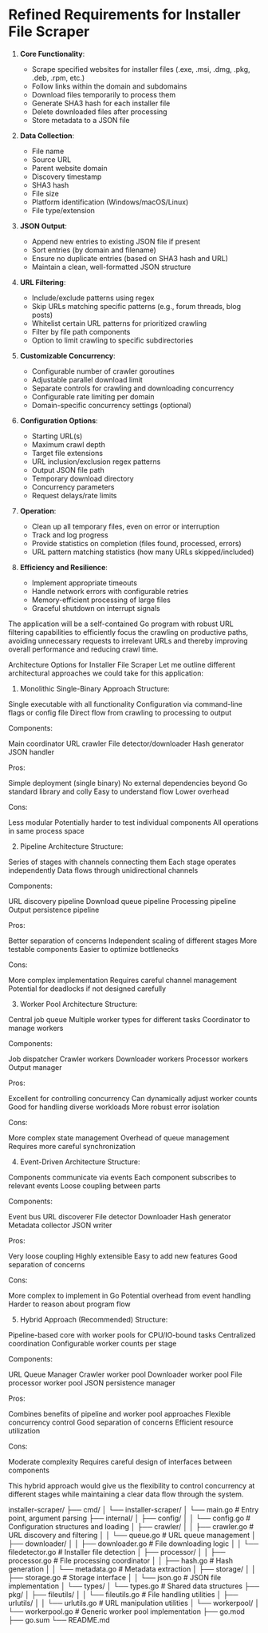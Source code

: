 # Refined Requirements for Installer File Scraper

1. **Core Functionality**:
   - Scrape specified websites for installer files (.exe, .msi, .dmg, .pkg, .deb, .rpm, etc.)
   - Follow links within the domain and subdomains
   - Download files temporarily to process them
   - Generate SHA3 hash for each installer file
   - Delete downloaded files after processing
   - Store metadata to a JSON file

2. **Data Collection**:
   - File name
   - Source URL
   - Parent website domain
   - Discovery timestamp
   - SHA3 hash
   - File size
   - Platform identification (Windows/macOS/Linux)
   - File type/extension

3. **JSON Output**:
   - Append new entries to existing JSON file if present
   - Sort entries (by domain and filename)
   - Ensure no duplicate entries (based on SHA3 hash and URL)
   - Maintain a clean, well-formatted JSON structure

4. **URL Filtering**:
   - Include/exclude patterns using regex
   - Skip URLs matching specific patterns (e.g., forum threads, blog posts)
   - Whitelist certain URL patterns for prioritized crawling
   - Filter by file path components
   - Option to limit crawling to specific subdirectories

5. **Customizable Concurrency**:
   - Configurable number of crawler goroutines
   - Adjustable parallel download limit
   - Separate controls for crawling and downloading concurrency
   - Configurable rate limiting per domain
   - Domain-specific concurrency settings (optional)

6. **Configuration Options**:
   - Starting URL(s)
   - Maximum crawl depth
   - Target file extensions
   - URL inclusion/exclusion regex patterns
   - Output JSON file path
   - Temporary download directory
   - Concurrency parameters
   - Request delays/rate limits

7. **Operation**:
   - Clean up all temporary files, even on error or interruption
   - Track and log progress
   - Provide statistics on completion (files found, processed, errors)
   - URL pattern matching statistics (how many URLs skipped/included)

8. **Efficiency and Resilience**:
   - Implement appropriate timeouts
   - Handle network errors with configurable retries
   - Memory-efficient processing of large files
   - Graceful shutdown on interrupt signals

The application will be a self-contained Go program with robust URL filtering capabilities to efficiently focus the crawling on productive paths, avoiding unnecessary requests to irrelevant URLs and thereby improving overall performance and reducing crawl time.

Architecture Options for Installer File Scraper
Let me outline different architectural approaches we could take for this application:
1. Monolithic Single-Binary Approach
Structure:

Single executable with all functionality
Configuration via command-line flags or config file
Direct flow from crawling to processing to output

Components:

Main coordinator
URL crawler
File detector/downloader
Hash generator
JSON handler

Pros:

Simple deployment (single binary)
No external dependencies beyond Go standard library and colly
Easy to understand flow
Lower overhead

Cons:

Less modular
Potentially harder to test individual components
All operations in same process space

2. Pipeline Architecture
Structure:

Series of stages with channels connecting them
Each stage operates independently
Data flows through unidirectional channels

Components:

URL discovery pipeline
Download queue pipeline
Processing pipeline
Output persistence pipeline

Pros:

Better separation of concerns
Independent scaling of different stages
More testable components
Easier to optimize bottlenecks

Cons:

More complex implementation
Requires careful channel management
Potential for deadlocks if not designed carefully

3. Worker Pool Architecture
Structure:

Central job queue
Multiple worker types for different tasks
Coordinator to manage workers

Components:

Job dispatcher
Crawler workers
Downloader workers
Processor workers
Output manager

Pros:

Excellent for controlling concurrency
Can dynamically adjust worker counts
Good for handling diverse workloads
More robust error isolation

Cons:

More complex state management
Overhead of queue management
Requires more careful synchronization

4. Event-Driven Architecture
Structure:

Components communicate via events
Each component subscribes to relevant events
Loose coupling between parts

Components:

Event bus
URL discoverer
File detector
Downloader
Hash generator
Metadata collector
JSON writer

Pros:

Very loose coupling
Highly extensible
Easy to add new features
Good separation of concerns

Cons:

More complex to implement in Go
Potential overhead from event handling
Harder to reason about program flow

5. Hybrid Approach (Recommended)
Structure:

Pipeline-based core with worker pools for CPU/IO-bound tasks
Centralized coordination
Configurable worker counts per stage

Components:

URL Queue Manager
Crawler worker pool
Downloader worker pool
File processor worker pool
JSON persistence manager

Pros:

Combines benefits of pipeline and worker pool approaches
Flexible concurrency control
Good separation of concerns
Efficient resource utilization

Cons:

Moderate complexity
Requires careful design of interfaces between components

This hybrid approach would give us the flexibility to control concurrency at different stages while maintaining a clear data flow through the system.

installer-scraper/
├── cmd/
│   └── installer-scraper/
│       └── main.go           # Entry point, argument parsing
├── internal/
│   ├── config/
│   │   └── config.go         # Configuration structures and loading
│   ├── crawler/
│   │   ├── crawler.go        # URL discovery and filtering
│   │   └── queue.go          # URL queue management
│   ├── downloader/
│   │   ├── downloader.go     # File downloading logic
│   │   └── filedetector.go   # Installer file detection
│   ├── processor/
│   │   ├── processor.go      # File processing coordinator
│   │   ├── hash.go           # Hash generation
│   │   └── metadata.go       # Metadata extraction
│   ├── storage/
│   │   ├── storage.go        # Storage interface
│   │   └── json.go           # JSON file implementation
│   └── types/
│       └── types.go          # Shared data structures
├── pkg/
│   ├── fileutils/
│   │   └── fileutils.go      # File handling utilities
│   ├── urlutils/
│   │   └── urlutils.go       # URL manipulation utilities
│   └── workerpool/
│       └── workerpool.go     # Generic worker pool implementation
├── go.mod
├── go.sum
└── README.md